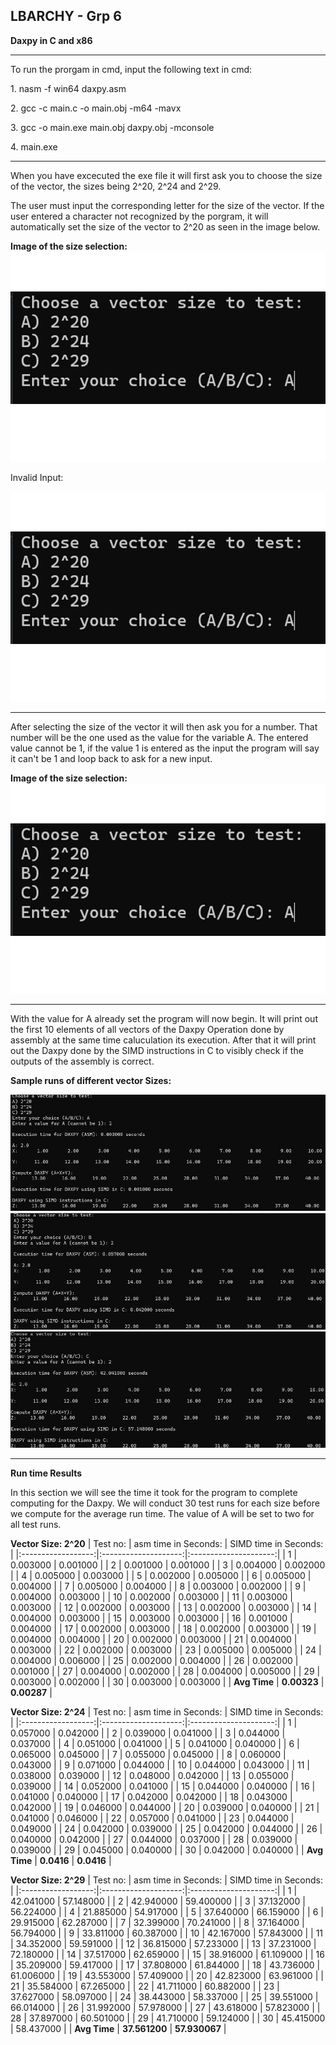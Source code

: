 ## LBARCHY - Grp 6
**Daxpy in C and x86**
***
<p>To run the prorgam in cmd, input the following text in cmd:</p>
<p>1. nasm -f win64 daxpy.asm</p>
<p>2. gcc -c main.c -o main.obj -m64 -mavx </p>
<p>3. gcc -o main.exe main.obj daxpy.obj -mconsole</p>
<p>4. main.exe</p>

***
<p>When you have excecuted the exe file it will first ask you to choose the size of the vector, the sizes being 2^20, 2^24 and 2^29.</p>
<p>The user must input the corresponding letter for the size of the vector. If the user entered a character not recognized by the porgram, it will automatically set the size of the vector to 2^20 as seen in the image below.</p>

**Image of the size selection:**
![Logo](Images/MPpic1.png)

<p>Invalid Input:</p>

![Logo](Images/MPpic1.png)

***
<p>After selecting the size of the vector it will then ask you for a number. That number will be the one used as the value for the variable A. The entered value cannot be 1, if the value 1 is entered as the input the program will say it can't be 1 and loop back to ask for a new input.</p>

**Image of the size selection:**
![Logo](Images/MPpic1.png)

***
<p>With the value for A already set the program will now begin. It will print out the first 10 elements of all vectors of the Daxpy Operation done by assembly at the same time caluculation its execution. After that it will print out the Daxpy done by the SIMD instructions in C to visibly check if the outputs of the assembly is correct.</p>

**Sample runs of different vector Sizes:**

![Logo](Images/MPpic4.png)
![Logo](Images/MPpic5.png)
![Logo](Images/MPpic6.png)

***
**Run time Results**
<p>In this section we will see the time it took for the program to complete computing for the Daxpy. We will conduct 30 test runs for each size before we compute for the average run time. The value of A will be set to two for all test runs.</p>

**Vector Size: 2^20**
| Test no:           | asm time in Seconds: | SIMD time in Seconds: |
|:------------------:|:--------------------:|:---------------------:|
| 1                  | 0.003000             | 0.001000              |
| 2                  | 0.001000             | 0.001000              |
| 3                  | 0.004000             | 0.002000                    |
| 4                  | 0.005000                   | 0.003000                    |
| 5                  | 0.002000                   | 0.005000                    |
| 6                  | 0.005000                   | 0.004000                    |
| 7                  | 0.005000                   | 0.004000                    |
| 8                  | 0.003000                   | 0.002000                    |
| 9                  | 0.004000                   | 0.003000                    |
| 10                 | 0.002000                   | 0.003000                    |
| 11                 | 0.003000                   | 0.003000                    |
| 12                 | 0.002000                   | 0.003000                    |
| 13                 | 0.002000                   | 0.003000                    |
| 14                 | 0.004000                   | 0.003000                    |
| 15                 | 0.003000                   | 0.003000                    |
| 16                 | 0.001000                   | 0.004000                    |
| 17                 | 0.002000                   | 0.003000                    |
| 18                 | 0.002000                   | 0.003000                    |
| 19                 | 0.004000                   | 0.004000                    |
| 20                 | 0.002000                   | 0.003000                    |
| 21                 | 0.004000                   | 0.003000                    |
| 22                 | 0.002000                   | 0.003000                    |
| 23                 | 0.005000                   | 0.005000                    |
| 24                 | 0.004000                   | 0.006000                    |
| 25                 | 0.002000                   | 0.004000                    |
| 26                 | 0.002000                   | 0.001000                    |
| 27                 | 0.004000                   | 0.002000                    |
| 28                 | 0.004000                   | 0.005000                    |
| 29                 | 0.003000                   | 0.002000                    |
| 30                 | 0.003000                   | 0.003000                    |
| **Avg Time**           | **0.00323**                   | **0.00287**                    |

**Vector Size: 2^24**
| Test no:           | asm time in Seconds: | SIMD time in Seconds: |
|:------------------:|:--------------------:|:---------------------:|
| 1                  | 0.057000             | 0.042000              |
| 2                  | 0.039000             | 0.041000              |
| 3                  | 0.044000             | 0.037000                    |
| 4                  | 0.051000                   | 0.041000                    |
| 5                  | 0.041000                   | 0.040000                    |
| 6                  | 0.065000                   | 0.045000                    |
| 7                  | 0.055000                   | 0.045000                    |
| 8                  | 0.060000                   | 0.043000                    |
| 9                  | 0.071000                   | 0.044000                    |
| 10                 | 0.044000                   | 0.043000                    |
| 11                 | 0.038000                   | 0.039000                    |
| 12                 | 0.048000                   | 0.042000                    |
| 13                 | 0.055000                   | 0.039000                    |
| 14                 | 0.052000                   | 0.041000                   |
| 15                 | 0.044000                     | 0.040000                       |
| 16                 | 0.041000                     | 0.040000                       |
| 17                 | 0.042000                     | 0.042000                       |
| 18                 | 0.043000                     | 0.042000                       |
| 19                 | 0.046000                     | 0.044000                       |
| 20                 | 0.039000                     | 0.040000                       |
| 21                 | 0.041000                     | 0.046000                       |
| 22                 | 0.057000                     | 0.041000                       |
| 23                 | 0.044000                     | 0.049000                       |
| 24                 | 0.042000                     | 0.039000                       |
| 25                 | 0.042000                     | 0.044000                       |
| 26                 | 0.040000                     | 0.042000                       |
| 27                 | 0.044000                     | 0.037000                       |
| 28                 | 0.039000                     | 0.039000                       |
| 29                 | 0.045000                     | 0.040000                       |
| 30                 | 0.042000                     | 0.040000                       |
| **Avg Time**           | **0.0416**                   | **0.0416**                    |

**Vector Size: 2^29**
| Test no:           | asm time in Seconds: | SIMD time in Seconds: |
|:------------------:|:--------------------:|:---------------------:|
| 1                  | 42.041000                     | 57.148000                       |
| 2                  | 42.940000                     | 59.400000                       |
| 3                  | 37.132000                     | 56.224000                       |
| 4                  | 21.885000                     | 54.917000                       |
| 5                  | 37.640000                     | 66.159000                       |
| 6                  | 29.915000                     | 62.287000                       |
| 7                  | 32.399000                     | 70.241000                       |
| 8                  | 37.164000                     | 56.794000                       |
| 9                  | 33.811000                     | 60.387000                       |
| 10                 | 42.167000                     | 57.843000                       |
| 11                 | 34.352000                     | 59.591000                       |
| 12                 | 36.815000                     | 57.233000                       |
| 13                 | 37.231000                     | 72.180000                       |
| 14                 | 37.517000                     | 62.659000                       |
| 15                 | 38.916000                     | 61.109000                       |
| 16                 | 35.209000                     | 59.417000                       |
| 17                 | 37.808000                     | 61.844000                       |
| 18                 | 43.736000                     | 61.006000                       |
| 19                 | 43.553000                     | 57.409000                       |
| 20                 | 42.823000                     | 63.961000                       |
| 21                 | 35.584000                     | 67.265000                       |
| 22                 | 41.711000                     | 60.882000                       |
| 23                 | 37.627000                     | 58.097000                       |
| 24                 | 38.443000                     | 58.337000                       |
| 25                 | 39.551000                     | 66.014000                       |
| 26                 | 31.992000                     | 57.978000                       |
| 27                 | 43.618000                     | 57.823000                       |
| 28                 | 37.897000                     | 60.501000                       |
| 29                 | 41.710000                     | 59.124000                       |
| 30                 | 45.415000                     | 58.437000                       |
| **Avg Time**       | **37.561200**                 | **57.930067**                   |
